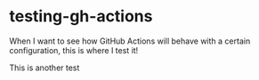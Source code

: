 # testing-gh-actions

When I want to see how GitHub Actions will behave with a certain configuration, this is where I test it!

<!-- more blah -->

This is another test

